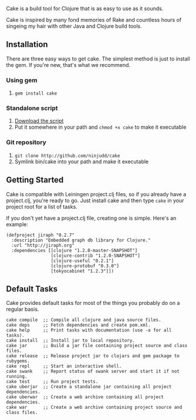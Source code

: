 Cake is a build tool for Clojure that is as easy to use as it sounds.

Cake is inspired by many fond memories of Rake and countless hours of singeing my hair
with other Java and Clojure build tools.

## Installation

There are three easy ways to get cake. The simplest method is just to install the gem. If
you're new, that's what we recommend.

### Using gem

1. `gem install cake`

### Standalone script

1. [Download the script](https://github.com/ninjudd/cake/raw/master/bin/cake)
2. Put it somewhere in your path and `chmod +x cake` to make it executable

### Git repository

1. `git clone http://github.com/ninjudd/cake`
2. Symlink bin/cake into your path and make it executable

## Getting Started

Cake is compatible with Leiningen project.clj files, so if you already have a project.clj,
you're ready to go. Just install cake and then type `cake` in your project root for a list
of tasks.

If you don't yet have a project.clj file, creating one is simple. Here's an example:

    (defproject jiraph "0.2.7"
      :description "Embedded graph db library for Clojure."
      :url "http://jiraph.org"
      :dependencies [[clojure "1.2.0-master-SNAPSHOT"]
                     [clojure-contrib "1.2.0-SNAPSHOT"]
                     [clojure-useful "0.2.1"]
                     [clojure-protobuf "0.3.0"]
                     [tokyocabinet "1.2.3"]])

## Default Tasks

Cake provides default tasks for most of the things you probably do on a regular basis.

    cake compile  ;; Compile all clojure and java source files.
    cake deps     ;; Fetch dependencies and create pom.xml.
    cake help     ;; Print tasks with documentation (use -a for all tasks).
    cake install  ;; Install jar to local repository.
    cake jar      ;; Build a jar file containing project source and class files.
    cake release  ;; Release project jar to clojars and gem package to rubygems.
    cake repl     ;; Start an interactive shell.
    cake swank    ;; Report status of swank server and start it if not running.
    cake test     ;; Run project tests.
    cake uberjar  ;; Create a standalone jar containing all project dependencies.
    cake uberwar  ;; Create a web archive containing all project dependencies.
    cake war      ;; Create a web archive containing project source and class files.